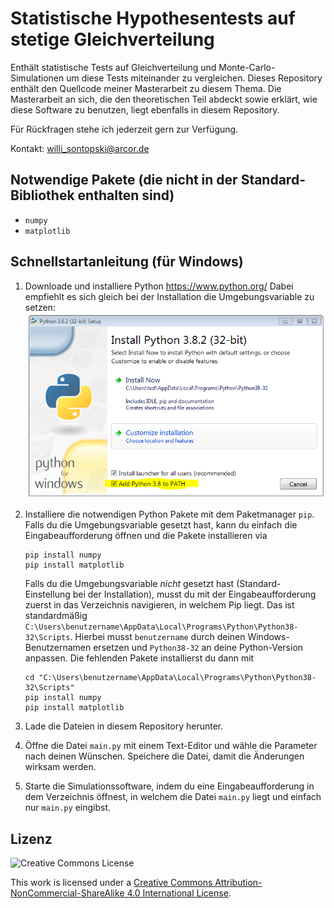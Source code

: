 # Statistische Hypothesentests auf stetige Gleichverteilung
Enthält statistische Tests auf Gleichverteilung und Monte-Carlo-Simulationen um diese Tests miteinander zu vergleichen.
Dieses Repository enthält den Quellcode meiner Masterarbeit zu diesem Thema.
Die Masterarbeit an sich, die den theoretischen Teil abdeckt sowie erklärt, wie diese Software zu benutzen, liegt ebenfalls in diesem Repository.

Für Rückfragen stehe ich jederzeit gern zur Verfügung.

Kontakt: willi_sontopski@arcor.de

## Notwendige Pakete (die nicht in der Standard-Bibliothek enthalten sind)
- `numpy`
- `matplotlib`

## Schnellstartanleitung (für Windows)
1. Downloade und installiere Python https://www.python.org/
   Dabei empfiehlt es sich gleich bei der Installation die Umgebungsvariable zu setzen:
   ![What is this](install_settings.png)

2. Installiere die notwendigen Python Pakete mit dem Paketmanager `pip`. Falls du die Umgebungsvariable gesetzt hast, kann du einfach die Eingabeaufforderung öffnen und die Pakete installieren via
    ```
    pip install numpy
    pip install matplotlib
    ```
    Falls du die Umgebungsvariable *nicht* gesetzt hast (Standard-Einstellung bei der Installation), musst du mit der Eingabeaufforderung zuerst in das Verzeichnis navigieren, in welchem Pip liegt.
    Das ist standardmäßig `C:\Users\benutzername\AppData\Local\Programs\Python\Python38-32\Scripts`.
    Hierbei musst `benutzername` durch deinen Windows-Benutzernamen ersetzen und `Python38-32` an deine Python-Version anpassen.
    Die fehlenden Pakete installierst du dann mit
    ```
    cd "C:\Users\benutzername\AppData\Local\Programs\Python\Python38-32\Scripts"
    pip install numpy
    pip install matplotlib
    ```
3. Lade die Dateien in diesem Repository herunter.
4. Öffne die Datei `main.py` mit einem Text-Editor und wähle die Parameter nach deinen Wünschen. Speichere die Datei, damit die Änderungen wirksam werden.
5. Starte die Simulationssoftware, indem du eine Eingabeaufforderung in dem Verzeichnis öffnest, in welchem die Datei `main.py` liegt und einfach nur `main.py` eingibst.

## Lizenz
![Creative Commons License](https://i.creativecommons.org/l/by-nc-sa/4.0/88x31.png)

This work is licensed under a
[Creative Commons Attribution-NonCommercial-ShareAlike 4.0 International License](http://creativecommons.org/licenses/by-nc-sa/4.0/).



